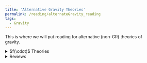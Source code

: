 ```yaml
---
title: 'Alternative Gravity Theories'
permalink: /reading/alternateGravity_reading
tags:
  - Gravity
---
```


This is where we will put reading for alternative (non-GR) theories of gravity.

<details>
  <summary>$f(\cdot)$ Theories</summary>
  
  <details>
    <summary>$f(R)$ Theories</summary>
    
  </details>
  <details>
    <summary>$f(Q)$ Theories</summary>
      <ul>
        <li>
          <a href="https://arxiv.org/abs/2104.15123" target="_blank">
            First evidence that non-metricity $f(Q)$ gravity could challenge $\Lambda$CDM
          </a>
        </li>
        <li>
          <a href="https://arxiv.org/abs/2308.00652" target="_blank">
            Non-metricity with boundary terms: $f(Q, C)$ gravity and cosmology
          </a>
        </li>
        <li>
          <a href="https://arxiv.org/abs/2508.03486" target="_blank">
            Holographic $f(Q, T)$ Gravity with Lambert Solution
          </a>
        </li>
      </ul> 
    
  </details>
</details>

<details>
  <summary>Reviews</summary>
  <ul>
    <li>
      <a href="https://citeseerx.ist.psu.edu/document?repid=rep1&type=pdf&doi=932f716611c967b3dd5187432776cb76b979940a" target="_blank">
        [Dissertation] Alternate Theories of Gravity
      </a>
    </li>
  </ul>
</details>

